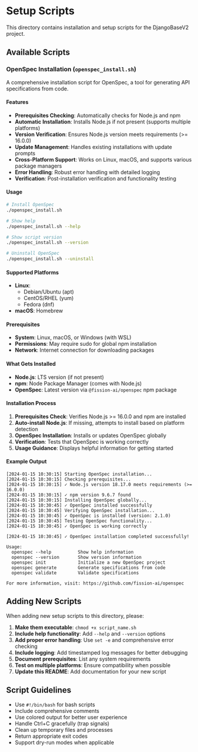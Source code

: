 # Setup Scripts

This directory contains installation and setup scripts for the DjangoBaseV2 project.

## Available Scripts

### OpenSpec Installation (`openspec_install.sh`)

A comprehensive installation script for OpenSpec, a tool for generating API specifications from code.

#### Features

- **Prerequisites Checking**: Automatically checks for Node.js and npm
- **Automatic Installation**: Installs Node.js if not present (supports multiple platforms)
- **Version Verification**: Ensures Node.js version meets requirements (>= 16.0.0)
- **Update Management**: Handles existing installations with update prompts
- **Cross-Platform Support**: Works on Linux, macOS, and supports various package managers
- **Error Handling**: Robust error handling with detailed logging
- **Verification**: Post-installation verification and functionality testing

#### Usage

```bash
# Install OpenSpec
./openspec_install.sh

# Show help
./openspec_install.sh --help

# Show script version
./openspec_install.sh --version

# Uninstall OpenSpec
./openspec_install.sh --uninstall
```

#### Supported Platforms

- **Linux**:
  - Debian/Ubuntu (apt)
  - CentOS/RHEL (yum)
  - Fedora (dnf)
- **macOS**: Homebrew

#### Prerequisites

- **System**: Linux, macOS, or Windows (with WSL)
- **Permissions**: May require sudo for global npm installation
- **Network**: Internet connection for downloading packages

#### What Gets Installed

- **Node.js**: LTS version (if not present)
- **npm**: Node Package Manager (comes with Node.js)
- **OpenSpec**: Latest version via `@fission-ai/openspec` npm package

#### Installation Process

1. **Prerequisites Check**: Verifies Node.js >= 16.0.0 and npm are installed
2. **Auto-install Node.js**: If missing, attempts to install based on platform detection
3. **OpenSpec Installation**: Installs or updates OpenSpec globally
4. **Verification**: Tests that OpenSpec is working correctly
5. **Usage Guidance**: Displays helpful information for getting started

#### Example Output

```
[2024-01-15 10:30:15] Starting OpenSpec installation...
[2024-01-15 10:30:15] Checking prerequisites...
[2024-01-15 10:30:15] ✓ Node.js version 18.17.0 meets requirements (>= 16.0.0)
[2024-01-15 10:30:15] ✓ npm version 9.6.7 found
[2024-01-15 10:30:15] Installing OpenSpec globally...
[2024-01-15 10:30:45] ✓ OpenSpec installed successfully
[2024-01-15 10:30:45] Verifying OpenSpec installation...
[2024-01-15 10:30:45] ✓ OpenSpec is installed (version: 2.1.0)
[2024-01-15 10:30:45] Testing OpenSpec functionality...
[2024-01-15 10:30:45] ✓ OpenSpec is working correctly

[2024-01-15 10:30:45] ✓ OpenSpec installation completed successfully!

Usage:
  openspec --help          Show help information
  openspec --version       Show version information
  openspec init            Initialize a new OpenSpec project
  openspec generate        Generate specifications from code
  openspec validate        Validate specifications

For more information, visit: https://github.com/fission-ai/openspec
```

## Adding New Scripts

When adding new setup scripts to this directory, please:

1. **Make them executable**: `chmod +x script_name.sh`
2. **Include help functionality**: Add `--help` and `--version` options
3. **Add proper error handling**: Use `set -e` and comprehensive error checking
4. **Include logging**: Add timestamped log messages for better debugging
5. **Document prerequisites**: List any system requirements
6. **Test on multiple platforms**: Ensure compatibility when possible
7. **Update this README**: Add documentation for your new script

## Script Guidelines

- Use `#!/bin/bash` for bash scripts
- Include comprehensive comments
- Use colored output for better user experience
- Handle Ctrl+C gracefully (trap signals)
- Clean up temporary files and processes
- Return appropriate exit codes
- Support dry-run modes when applicable